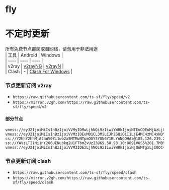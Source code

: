 # fly
# 不定时更新
所有免费节点都爬取自网络，请勿用于非法用途  
|  工具  | Android  | Windows  |  
|  ----  | ----   | ----  |  
| v2ray  | [v2rayNG](https://github.com/2dust/v2rayNG/releases) | [v2rayN](https://github.com/2dust/v2rayN/releases) |  
| Clash  | - | [Clash For Windows](https://github.com/2dust/clashN/releases) | 
  
### 节点更新订阅  v2ray
- `https://raw.githubusercontent.com/ts-sf/fly/speed/v2`  
- `https://mirror.v2gh.com/https://raw.githubusercontent.com/ts-sf/fly/speed/v2`  

#### 部分节点  
``` 
vmess://eyJ2IjoiMiIsInBzIjoiVVMyIDMwLjhNQi9zIiwiYWRkIjoiNTEuODEuMjAzLjU3IiwicG9ydCI6IjI4ODYwIiwiaWQiOiIxNzg0NDk3ZC0wM2ExLTQwYmItYmI4Yi1kZTRmZmFjN2M1OWMiLCJhaWQiOiIwIiwic2N5IjoiYXV0byIsIm5ldCI6InRjcCIsInR5cGUiOiJub25lIiwiaG9zdCI6IiIsInBhdGgiOiIiLCJ0bHMiOiJub25lIiwic25pIjoiIiwidGVzdF9uYW1lIjoiVVMyIn0=
vmess://eyJ2IjoiMiIsInBzIjoiVVMzIDEuM01CL3MiLCJhZGQiOiI1LjE4MC4zMC4xNDYiLCJwb3J0IjoiMjc3NzMiLCJpZCI6ImIyMzQ3MjM5LWRkMTUtNDBiMy1iNjgzLTUwY2MyZmYxOWFlNyIsImFpZCI6IjAiLCJzY3kiOiJhdXRvIiwibmV0IjoidGNwIiwidHlwZSI6Im5vbmUiLCJob3N0IjoiIiwicGF0aCI6IiIsInRscyI6IiIsInNuaSI6IiIsInRlc3RfbmFtZSI6IlVTMyJ9
ss://Y2hhY2hhMjAtaWV0Zi1wb2x5MTMwNTpmOGY3YUN6Y1BLYnNGOHAz@185.126.239.250:990#%E6%9C%AA%E7%9F%A53%20303.7KB%2Fs
ss://YWVzLTI1Ni1nY206UENubkg2U1FTbmZvUzI3@69.50.93.10:8091#US5%201.7MB%2Fs
vmess://eyJ2IjoiMiIsInBzIjoiVVM3IDEzLjhNQi9zIiwiYWRkIjoiNjQuMTgxLjI0OC4xOTYiLCJwb3J0IjoiMzMwNiIsImlkIjoiOTc5ZTM5ZDctZmRmOC00ZTUxLWFmYjYtNGQxODFjNTYxNzBmIiwiYWlkIjoiMCIsInNjeSI6bnVsbCwibmV0Ijoid3MiLCJ0eXBlIjoibm9uZSIsImhvc3QiOiJvcmEuYWloaS51ayIsInBhdGgiOiIvcmF5IiwidGxzIjoidGxzIiwic25pIjoib3JhLmFpaGkudWsiLCJ0ZXN0X25hbWUiOiJVUzcifQ==
```
### 节点更新订阅  clash
- `https://raw.githubusercontent.com/ts-sf/fly/speed/clash`  
- `https://mirror.v2gh.com/https://raw.githubusercontent.com/ts-sf/fly/speed/clash`  


